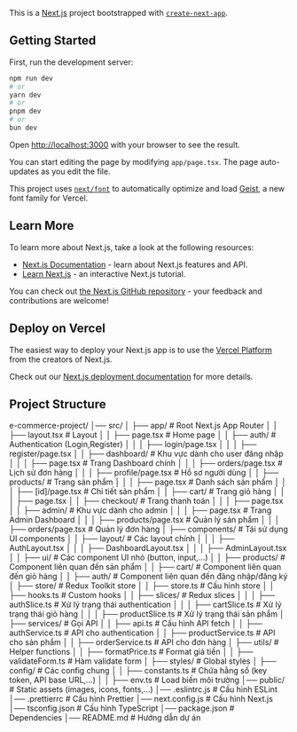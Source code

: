 This is a [Next.js](https://nextjs.org) project bootstrapped with [`create-next-app`](https://nextjs.org/docs/app/api-reference/cli/create-next-app).

## Getting Started

First, run the development server:

```bash
npm run dev
# or
yarn dev
# or
pnpm dev
# or
bun dev
```

Open [http://localhost:3000](http://localhost:3000) with your browser to see the result.

You can start editing the page by modifying `app/page.tsx`. The page auto-updates as you edit the file.

This project uses [`next/font`](https://nextjs.org/docs/app/building-your-application/optimizing/fonts) to automatically optimize and load [Geist](https://vercel.com/font), a new font family for Vercel.

## Learn More

To learn more about Next.js, take a look at the following resources:

- [Next.js Documentation](https://nextjs.org/docs) - learn about Next.js features and API.
- [Learn Next.js](https://nextjs.org/learn) - an interactive Next.js tutorial.

You can check out [the Next.js GitHub repository](https://github.com/vercel/next.js) - your feedback and contributions are welcome!

## Deploy on Vercel

The easiest way to deploy your Next.js app is to use the [Vercel Platform](https://vercel.com/new?utm_medium=default-template&filter=next.js&utm_source=create-next-app&utm_campaign=create-next-app-readme) from the creators of Next.js.

Check out our [Next.js deployment documentation](https://nextjs.org/docs/app/building-your-application/deploying) for more details.

## Project Structure
e-commerce-project/
│── src/
│   ├── app/                   # Root Next.js App Router
│   │   ├── layout.tsx         # Layout
│   │   ├── page.tsx           # Home page
│   │   ├── auth/              # Authentication (Login,Register)
│   │   │   ├── login/page.tsx
│   │   │   ├── register/page.tsx
│   │   ├── dashboard/         # Khu vực dành cho user đăng nhập
│   │   │   ├── page.tsx       # Trang Dashboard chính
│   │   │   ├── orders/page.tsx   # Lịch sử đơn hàng
│   │   │   ├── profile/page.tsx  # Hồ sơ người dùng
│   │   ├── products/          # Trang sản phẩm
│   │   │   ├── page.tsx       # Danh sách sản phẩm
│   │   │   ├── [id]/page.tsx  # Chi tiết sản phẩm
│   │   ├── cart/              # Trang giỏ hàng
│   │   │   ├── page.tsx
│   │   ├── checkout/          # Trang thanh toán
│   │   │   ├── page.tsx
│   │   ├── admin/             # Khu vực dành cho admin
│   │   │   ├── page.tsx       # Trang Admin Dashboard
│   │   │   ├── products/page.tsx  # Quản lý sản phẩm
│   │   │   ├── orders/page.tsx    # Quản lý đơn hàng
│   ├── components/            # Tái sử dụng UI components
│   │   ├── layout/            # Các layout chính
│   │   │   ├── AuthLayout.tsx
│   │   │   ├── DashboardLayout.tsx
│   │   │   ├── AdminLayout.tsx
│   │   ├── ui/                # Các component UI nhỏ (button, input,...)
│   │   ├── products/          # Component liên quan đến sản phẩm
│   │   ├── cart/              # Component liên quan đến giỏ hàng
│   │   ├── auth/              # Component liên quan đến đăng nhập/đăng ký
│   ├── store/                 # Redux Toolkit store
│   │   ├── store.ts           # Cấu hình store
│   │   ├── hooks.ts           # Custom hooks
│   │   ├── slices/            # Redux slices
│   │   │   ├── authSlice.ts   # Xử lý trạng thái authentication
│   │   │   ├── cartSlice.ts   # Xử lý trạng thái giỏ hàng
│   │   │   ├── productSlice.ts  # Xử lý trạng thái sản phẩm
│   ├── services/              # Gọi API
│   │   ├── api.ts             # Cấu hình API fetch
│   │   ├── authService.ts     # API cho authentication
│   │   ├── productService.ts  # API cho sản phẩm
│   │   ├── orderService.ts    # API cho đơn hàng
│   ├── utils/                 # Helper functions
│   │   ├── formatPrice.ts     # Format giá tiền
│   │   ├── validateForm.ts    # Hàm validate form
│   ├── styles/                # Global styles
│   ├── config/                # Các config chung
│   │   ├── constants.ts       # Chứa hằng số (key token, API base URL,...)
│   │   ├── env.ts             # Load biến môi trường
│── public/                    # Static assets (images, icons, fonts,...)
│── .eslintrc.js                # Cấu hình ESLint
│── .prettierrc                 # Cấu hình Prettier
│── next.config.js              # Cấu hình Next.js
│── tsconfig.json               # Cấu hình TypeScript
│── package.json                # Dependencies
│── README.md                   # Hướng dẫn dự án

